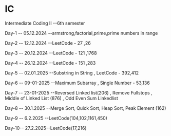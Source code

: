 # IC

Intermediate Coding II --6th semester

Day-1 -- 05.12.2024 --armstrong,factorial,prime,prime numbers in range

Day-2 -- 12.12.2024 --LeetCode - 27 ,26

Day-3 -- 20.12.2024 --LeetCode - 121 ,1768

Day-4 -- 26.12.2024 --LeetCode - 151 ,283

Day-5 -- 02.01.2025 --Substring in String , LeetCode - 392,412

Day-6 -- 09-01-2025 --Maximum Subarray , Single Number - 53,136

Day-7 -- 23-01-2025 --Reversed Linked list(206) , Remove Fullstops , Middle of Linked List (876) , Odd Even Sum Linkedlist

Day-8 -- 30.1.2025 --Merge Sort, Quick Sort, Heap Sort, Peak Element (162)

Day-9 -- 6.2.2025 --LeetCode(104,102,1161,450)

Day-10-- 27.2.2025--LeetCode(17,216)
